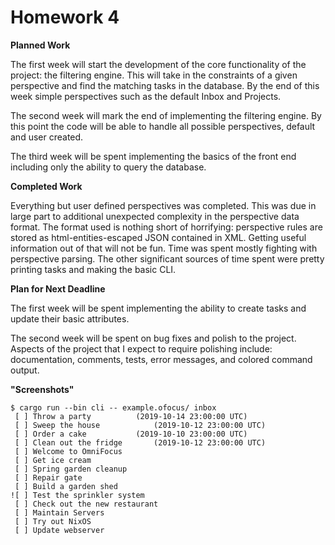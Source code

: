 Homework 4
==========

**Planned Work**

The first week will start the development of the core functionality of the project:
the filtering engine. This will take in the constraints of a given perspective
and find the matching tasks in the database. By the end of this week simple
perspectives such as the default Inbox and Projects.

The second week will mark the end of implementing the filtering engine. By this point
the code will be able to handle all possible perspectives, default and user
created.

The third week will be spent implementing the basics of the front end including only
the ability to query the database.

**Completed Work**

Everything but user defined perspectives was completed. This was due in large
part to additional unexpected complexity in the perspective data format. The
format used is nothing short of horrifying: perspective rules are stored as
html-entities-escaped JSON contained in XML. Getting useful information out of
that will not be fun. Time was spent mostly fighting with perspective parsing.
The other significant sources of time spent were pretty printing tasks and
making the basic CLI.

**Plan for Next Deadline**

The first week will be spent implementing the ability to create tasks and update
their basic attributes.

The second week will be spent on bug fixes and polish to the project. Aspects of the
project that I expect to require polishing include: documentation, comments,
tests, error messages, and colored command output.

**"Screenshots"**

```
$ cargo run --bin cli -- example.ofocus/ inbox
 [ ] Throw a party			(2019-10-14 23:00:00 UTC)
 [ ] Sweep the house			(2019-10-12 23:00:00 UTC)
 [ ] Order a cake			(2019-10-10 23:00:00 UTC)
 [ ] Clean out the fridge		(2019-10-12 23:00:00 UTC)
 [ ] Welcome to OmniFocus		
 [ ] Get ice cream			
 [ ] Spring garden cleanup		
 [ ] Repair gate			
 [ ] Build a garden shed		
![ ] Test the sprinkler system	
 [ ] Check out the new restaurant	
 [ ] Maintain Servers			
 [ ] Try out NixOS			
 [ ] Update webserver			
```
